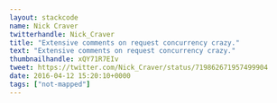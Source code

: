 ```yaml
---
layout: stackcode
name: Nick Craver
twitterhandle: Nick_Craver
title: "Extensive comments on request concurrency crazy."
text: "Extensive comments on request concurrency crazy."
thumbnailhandle: xQY71R7EIv
tweet: https://twitter.com/Nick_Craver/status/719862671957499904
date: 2016-04-12 15:20:10+0000
tags: ["not-mapped"]
---
```

